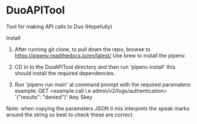 # DuoAPITool
Tool for making API calls to Duo (Hopefully) 


Install
1. After running git clone, to pull down the repo, browse to https://pipenv.readthedocs.io/en/latest/
Use brew to install the pipenv.

2. CD in to the DuoAPITool directory and then run 'pipenv install' 
this should install the required dependencies.

3. Run 'pipenv run main' at command prompt with the required paramaters:
example: GET <api-hostname> <example call i.e admin/v2/logs/authentication> '{"results": "denied"}' Ikey Skey

Note: when copying the parameters JSON it mis interprets the speak marks around the string so best to check these are correct.





